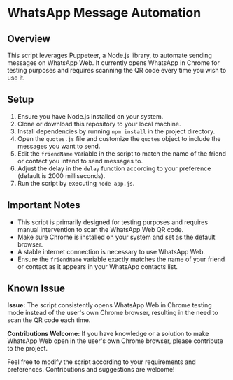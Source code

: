 # WhatsApp Message Automation

## Overview
This script leverages Puppeteer, a Node.js library, to automate sending messages on WhatsApp Web. It currently opens WhatsApp in Chrome for testing purposes and requires scanning the QR code every time you wish to use it.

## Setup
1. Ensure you have Node.js installed on your system.
2. Clone or download this repository to your local machine.
3. Install dependencies by running `npm install` in the project directory.
4. Open the `quotes.js` file and customize the `quotes` object to include the messages you want to send.
5. Edit the `friendName` variable in the script to match the name of the friend or contact you intend to send messages to.
6. Adjust the delay in the `delay` function according to your preference (default is 2000 milliseconds).
7. Run the script by executing `node app.js`.

## Important Notes
- This script is primarily designed for testing purposes and requires manual intervention to scan the WhatsApp Web QR code.
- Make sure Chrome is installed on your system and set as the default browser.
- A stable internet connection is necessary to use WhatsApp Web.
- Ensure the `friendName` variable exactly matches the name of your friend or contact as it appears in your WhatsApp contacts list.

## Known Issue
**Issue:** The script consistently opens WhatsApp Web in Chrome testing mode instead of the user's own Chrome browser, resulting in the need to scan the QR code each time.
  
**Contributions Welcome:** If you have knowledge or a solution to make WhatsApp Web open in the user's own Chrome browser, please contribute to the project.

Feel free to modify the script according to your requirements and preferences. Contributions and suggestions are welcome!
